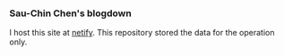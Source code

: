 ### Sau-Chin Chen's blogdown

I host this site at [netify](https://www.netlify.com/). This repository stored the data for the operation only.